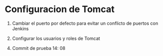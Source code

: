 # Configuracion de Tomcat

1. Cambiar el puerto por defecto para evitar un conflicto de puertos con Jenkins

   <Connector port="9191" protocol="HTTP/1.1"
               connectionTimeout="20000"
               redirectPort="8443" />

3. Configurar los usuarios y roles de Tomcat

 <role rolename="tomcat"/>
  <role rolename="manager-gui"/>
  <user username="admin" password="admin" roles="manager-gui"/>
  <user username="deployer" password="jenkins" roles="manager-script"/>


4. Commit de prueba 14: 08
